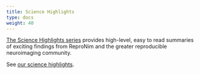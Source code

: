 ```yaml
---
title: Science Highlights
type: docs
weight: 40
---
```


[The Science Highlights series](https://repronim.wordpress.com/category/sciencehighlight/) provides high-level, easy to read summaries of exciting findings from ReproNim and the greater reproducible neuroimaging community.

<div id="science-highlights">
See <a href="https://repronim.wordpress.com/category/sciencehighlight/">our science highlights</a>.
</div>

<script defer>
function load_highlights() {

    highlights_div = document.getElementById("science-highlights");

    var req = new XMLHttpRequest();
    req.onreadystatechange = function() {
        // wait for DONE
        if(req.readyState != 4) {
            return;
        }
        if(req.status == 200) {
            var posts = JSON.parse(req.responseText);
            highlights_div.innerHTML = "";
            var ul = document.createElement("ul");
            highlights_div.appendChild(ul);
            var n_items = 0;
            for(var i = 0;i < posts.length;i++) {
                var a = document.createElement("a");
                a.href = posts[i].link;
                a.target = "_blank";
                var li = document.createElement("li");
                li.appendChild(a)
                a.innerHTML = posts[i].title.rendered.replace(/^[ ]*science highlight:[ ]*(.*)[ ]*$/i, "$1");
                if(!/[\.!?]$/.test(a.innerHTML)) {
                    a.innerHTML = a.innerHTML + ".";
                }
                // WordPress will generate an excerpt from the post if 
                // none is given.  The generated excerpts tend to be 
                // long, so a length check should exclude them.
                if(posts[i].excerpt.rendered.length < 500) {
                    const excerpt = posts[i].excerpt.rendered.replace(/^<p>(.*)<\/p>.*/i, "$1");
                    li.appendChild(document.createTextNode(" " + excerpt));
                }
                var date = new Date(posts[i].date);
                li.appendChild(document.createTextNode(" (" + date.toLocaleDateString() + ")"));
                ul.appendChild(li);
                n_items++;
            }
        var p = document.createElement("p");
        p.innerHTML = '<a href="https://repronim.wordpress.com/category/sciencehighlight/" target="_blank">See all Science Highlights</a>.';
        highlights_div.appendChild(p);
        }
    }

    // limit list length with paginated request with category filter
    req.open("GET", "https://public-api.wordpress.com/wp/v2/sites/repronim.wordpress.com/posts?categories=783350058&per_page=10", true);

    req.send();

    return;

}

load_highlights();
</script>
